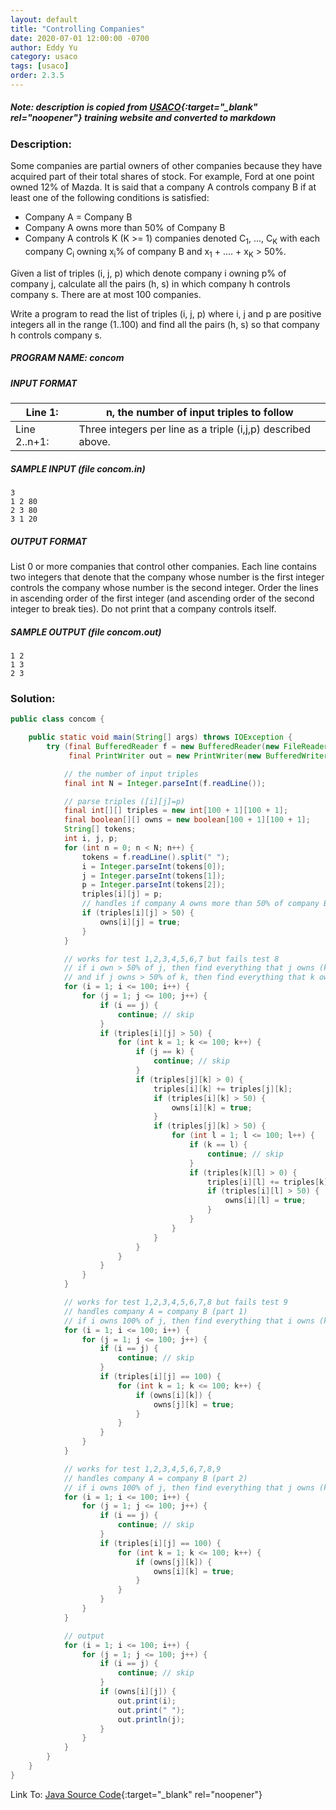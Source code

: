 ```yaml
---
layout: default
title: "Controlling Companies"
date: 2020-07-01 12:00:00 -0700
author: Eddy Yu
category: usaco
tags: [usaco]
order: 2.3.5
---
```


##### Note: description is copied from [USACO](http://www.usaco.org/){:target="_blank" rel="noopener"} training website and converted to markdown

### Description:
Some companies are partial owners of other companies because they have acquired 
part of their total shares of stock. For example, Ford at one point owned 12% 
of Mazda. It is said that a company A controls company B if at least one of the 
following conditions is satisfied:

* Company A = Company B
* Company A owns more than 50% of Company B
* Company A controls K (K >= 1) companies denoted C<sub>1</sub>, ..., 
  C<sub>K</sub> with each company C<sub>i</sub> owning x<sub>i</sub>% of 
  company B and x<sub>1</sub> + .... + x<sub>K</sub> > 50%.
  
Given a list of triples (i, j, p) which denote company i owning p% of company j, 
calculate all the pairs (h, s) in which company h controls company s. There are 
at most 100 companies.

Write a program to read the list of triples (i, j, p) where i, j and p are 
positive integers all in the range (1..100) and find all the pairs (h, s) 
so that company h controls company s.

##### PROGRAM NAME: concom

##### INPUT FORMAT

Line 1:	     | n, the number of input triples to follow
-------------|-------------------
Line 2..n+1: | Three integers per line as a triple (i,j,p) described above.

##### SAMPLE INPUT (file concom.in)
```
3
1 2 80
2 3 80
3 1 20
```

##### OUTPUT FORMAT
List 0 or more companies that control other companies. Each line contains two 
integers that denote that the company whose number is the first integer 
controls the company whose number is the second integer. Order the lines in 
ascending order of the first integer (and ascending order of the second integer 
to break ties). Do not print that a company controls itself.

##### SAMPLE OUTPUT (file concom.out)
```
1 2
1 3
2 3
```

### Solution:
```java
public class concom {

    public static void main(String[] args) throws IOException {
        try (final BufferedReader f = new BufferedReader(new FileReader("concom.in"));
             final PrintWriter out = new PrintWriter(new BufferedWriter(new FileWriter("concom.out")))) {

            // the number of input triples
            final int N = Integer.parseInt(f.readLine());

            // parse triples ([i][j]=p)
            final int[][] triples = new int[100 + 1][100 + 1];
            final boolean[][] owns = new boolean[100 + 1][100 + 1];
            String[] tokens;
            int i, j, p;
            for (int n = 0; n < N; n++) {
                tokens = f.readLine().split(" ");
                i = Integer.parseInt(tokens[0]);
                j = Integer.parseInt(tokens[1]);
                p = Integer.parseInt(tokens[2]);
                triples[i][j] = p;
                // handles if company A owns more than 50% of company B
                if (triples[i][j] > 50) {
                    owns[i][j] = true;
                }
            }

            // works for test 1,2,3,4,5,6,7 but fails test 8
            // if i own > 50% of j, then find everything that j owns (k) and have i also own it (k)
            // and if j owns > 50% of k, then find everything that k owns (l) and have i also own it (l)
            for (i = 1; i <= 100; i++) {
                for (j = 1; j <= 100; j++) {
                    if (i == j) {
                        continue; // skip
                    }
                    if (triples[i][j] > 50) {
                        for (int k = 1; k <= 100; k++) {
                            if (j == k) {
                                continue; // skip
                            }
                            if (triples[j][k] > 0) {
                                triples[i][k] += triples[j][k];
                                if (triples[i][k] > 50) {
                                    owns[i][k] = true;
                                }
                                if (triples[j][k] > 50) {
                                    for (int l = 1; l <= 100; l++) {
                                        if (k == l) {
                                            continue; // skip
                                        }
                                        if (triples[k][l] > 0) {
                                            triples[i][l] += triples[k][l];
                                            if (triples[i][l] > 50) {
                                                owns[i][l] = true;
                                            }
                                        }
                                    }
                                }
                            }
                        }
                    }
                }
            }

            // works for test 1,2,3,4,5,6,7,8 but fails test 9
            // handles company A = company B (part 1)
            // if i owns 100% of j, then find everything that i owns (k) and have j also own it (k)
            for (i = 1; i <= 100; i++) {
                for (j = 1; j <= 100; j++) {
                    if (i == j) {
                        continue; // skip
                    }
                    if (triples[i][j] == 100) {
                        for (int k = 1; k <= 100; k++) {
                            if (owns[i][k]) {
                                owns[j][k] = true;
                            }
                        }
                    }
                }
            }

            // works for test 1,2,3,4,5,6,7,8,9
            // handles company A = company B (part 2)
            // if i owns 100% of j, then find everything that j owns (k) and have i also own it (k)
            for (i = 1; i <= 100; i++) {
                for (j = 1; j <= 100; j++) {
                    if (i == j) {
                        continue; // skip
                    }
                    if (triples[i][j] == 100) {
                        for (int k = 1; k <= 100; k++) {
                            if (owns[j][k]) {
                                owns[i][k] = true;
                            }
                        }
                    }
                }
            }

            // output
            for (i = 1; i <= 100; i++) {
                for (j = 1; j <= 100; j++) {
                    if (i == j) {
                        continue; // skip
                    }
                    if (owns[i][j]) {
                        out.print(i);
                        out.print(" ");
                        out.println(j);
                    }
                }
            }
        }
    }
}
``` 
Link To: [Java Source Code](https://github.com/eddycyu/usaco/blob/master/src/concom.java){:target="_blank" rel="noopener"}
